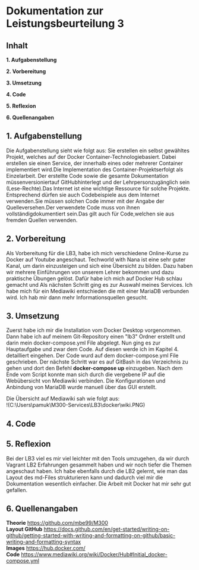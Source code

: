 # Dokumentation zur Leistungsbeurteilung 3 
## Inhalt 
**1. Aufgabenstellung**
   
**2. Vorbereitung**

**3. Umsetzung**
   
**4. Code**

**5. Reflexion**
   
**6. Quellenangaben**

## 1. Aufgabenstellung

Die Aufgabenstellung sieht wie folgt aus:
Sie erstellen ein selbst gewähltes Projekt, welches auf der Docker Container-Technologiebasiert. Dabei erstellen sie einen Service, der innerhalb eines oder mehrerer Container implementiert wird.Die Implementation des Container-Projektserfolgt als Einzelarbeit. Der erstellte Code sowie die gesamte Dokumentation müssenversioniertauf GitHubhinterlegt und der Lehrpersonzugänglich sein (Lese-Rechte).Das Internet ist eine wichtige Ressource für solche Projekte. Entsprechend dürfen sie auch Codebeispiele aus dem Internet verwenden.Sie müssen solchen Code immer mit der Angabe der Quelleversehen.Der verwendete Code muss von ihnen vollständigdokumentiert sein.Das gilt auch für Code,welchen sie aus fremden Quellen verwenden. 

## 2. Vorbereitung
Als Vorbereitung für die LB3, habe ich mich verschiedene Online-Kurse zu Docker auf Youtube angeschaut. Techworld with Nana ist eine sehr guter Kanal, um darin einzusteigen und sich eine Übersicht zu bilden. Dazu haben wir mehrere Einführungen von unserem Lehrer bekommen und dazu praktische Übungen gelöst. Dafür habe ich mich auf Docker Hub schlau gemacht und 
Als nächsten Schritt ging es zur Auswahl meines Services. Ich habe mich für ein Mediawiki entschieden die mit einer MariaDB verbunden wird. Ich hab mir dann mehr Informationsquellen gesucht.


## 3. Umsetzung
Zuerst habe ich mir die Installation vom Docker Desktop vorgenommen. Dann habe ich auf meinem Git-Repository einen "lb3" Ordner erstellt und darin mein docker-compose.yml File abgelegt. Nun ging es zur Hauptaufgabe und zwar dem Code. Auf diesen werde ich im Kapitel 4. detailliert eingehen. Der Code wurd auf dem docker-compose.yml File geschrieben. Der nächste Schritt war es auf GitBash in das Verzeichnis zu gehen und dort den Befehl **docker-compose up** einzugeben. Nach dem Ende vom Script konnte man sich durch die vergebene IP auf die Webübersicht von Mediawiki verbinden. Die Konfigurationen und Anbindung von MariaDB wurde manuell über das GUI erstellt.  
  
Die Übersicht auf Mediawiki sah wie folgt aus:  
!(C:\Users\pamuk\M300-Services\LB3\docker\wiki.PNG)

## 4. Code 


## 5. Reflexion
Bei der LB3 viel es mir viel leichter mit den Tools umzugehen, da wir durch Vagrant LB2 Erfahrungen gesammelt haben und wir noch tiefer die Themen angeschaut haben. Ich habe ebenfalls durch die LB2 gelernt, wie man das Layout des md-Files strukturieren kann und dadurch viel mir die Dokumentation wesentlich einfacher. Die Arbeit mit Docker hat mir sehr gut gefallen. 

## 6. Quellenangaben
**Theorie** https://github.com/mbe99/M300  
**Layout GitHub** https://docs.github.com/en/get-started/writing-on-github/getting-started-with-writing-and-formatting-on-github/basic-writing-and-formatting-syntax  
**Images** https://hub.docker.com/  
**Code** https://www.mediawiki.org/wiki/Docker/Hub#Initial_docker-compose.yml  
